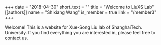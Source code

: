 +++
date = "2018-04-30"
short_text = ""
title = "Welcome to LiuXS Lab"
[[authors]]
    name = "Shixiang Wang"
    is_member = true
    link = "/member3"
+++

Welcome! This is a website for Xue-Song Liu lab of ShanghaiTech. University. If you find everything you are interested in, please feel free to contact us.